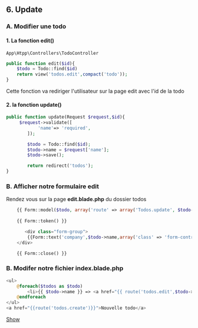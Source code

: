 ## 6. Update
### A. Modifier une todo

#### 1. La fonction edit()

```
App\Htpp\Controllers\TodoController
```

```php
public function edit($id){
    $todo = Todo::find($id)
    return view('todos.edit',compact('todo'));
}
```
Cette fonction va rediriger l'utilisateur sur la page edit avec l'id de la todo

#### 2. la fonction update()

```php
public function update(Request $request,$id){
     $request->validate([
            'name'=> 'required',
        ]);

        $todo = Todo::find($id);
        $todo->name = $request['name'];
        $todo->save();

        return redirect('todos');
}
```

### B. Afficher notre formulaire edit
Rendez vous sur la page **edit.blade.php** du dossier todos

```php
    {{ Form::model($todo, array('route' => array('Todos.update', $todo->id), 'method' => 'patch')) }}
    
    {{ Form::token() }}

       <div class="form-group">
        {{Form::text('company',$todo->name,array('class' => 'form-control','placeholder'=>'Votre todo'))}}
    </div>

    {{ Form::close() }}
```

### B. Modifer notre fichier **index.blade.php**

```php
<ul>
    @foreach($todos as $todo)
        <li>{{ $todo->name }} => <a href="{{ route('todos.edit',$todo->id) }}">Modifier</a></li>
    @endforeach
</ul>
<a href="{{route('todos.create')}}">Nouvelle todo</a>
```
[Show](https://github.com/pierrenoel/Laravel/blob/master/Exercice/007_show.md)

